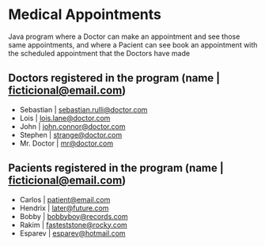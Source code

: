 # Medical Appointments
Java program where a Doctor can make an appointment and see those same appointments, and where a Pacient can see book an appointment with the scheduled appointment that the Doctors have made

## Doctors registered in the program (name | ficticional@email.com)

- Sebastian  | sebastian.rulli@doctor.com
- Lois       | lois.lane@doctor.com
- John       | john.connor@doctor.com
- Stephen    | strange@doctor.com
- Mr. Doctor | mr@doctor.com

## Pacients registered in the program (name | ficticional@email.com)

- Carlos  | patient@email.com
- Hendrix | later@future.com
- Bobby   | bobbyboy@records.com
- Rakim   | fasteststone@rocky.com
- Esparev | esparev@hotmail.com
